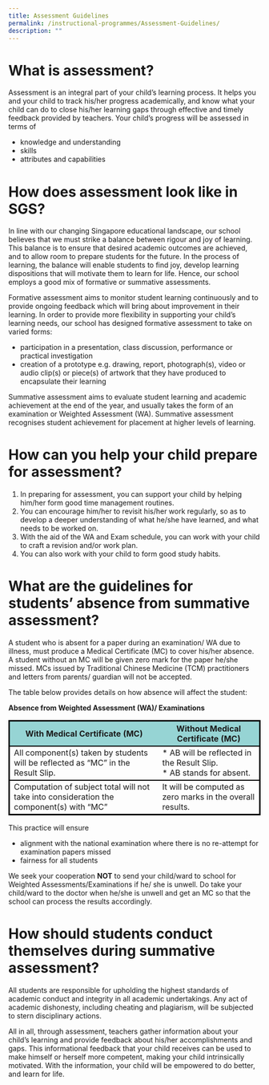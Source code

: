 ```yaml
---
title: Assessment Guidelines
permalink: /instructional-programmes/Assessment-Guidelines/
description: ""
---
```

# What is assessment?

Assessment is an integral part of your child’s learning process. It helps you and your child to track his/her progress academically, and know what your child can do to close his/her learning gaps through effective and timely feedback provided by teachers. Your child’s progress will be assessed in terms of

* knowledge and understanding
* skills
* attributes and capabilities

# How does assessment look like in SGS?

In line with our changing Singapore educational landscape, our school believes that we must strike a balance between rigour and joy of learning. This balance is to ensure that desired academic outcomes are achieved, and to allow room to prepare students for the future. In the process of learning, the balance will enable students to find joy, develop learning dispositions that will motivate them to learn for life. Hence, our school employs a good mix of formative or summative assessments. 

Formative assessment aims to monitor student learning continuously and to provide ongoing feedback which will bring about improvement in their learning. In order to provide more flexibility in supporting your child’s learning needs, our school has designed formative assessment to take on varied forms:

* participation in a presentation, class discussion, performance or practical investigation
* creation of a prototype e.g. drawing, report, photograph(s), video or audio clip(s) or piece(s) of artwork that they have produced to encapsulate their learning

Summative assessment aims to evaluate student learning and academic achievement at the end of the year, and usually takes the form of an examination or Weighted Assessment (WA). Summative assessment recognises student achievement for placement at higher levels of learning.

# How can you help your child prepare for assessment?

1. In preparing for assessment, you can support your child by helping him/her form good time management routines.
2. You can encourage him/her to revisit his/her work regularly, so as to develop a deeper understanding of what he/she have learned, and what needs to be worked on.
3. With the aid of the WA and Exam schedule, you can work with your child to craft a revision and/or work plan.
4. You can also work with your child to form good study habits.
 
# What are the guidelines for students’ absence from summative assessment?

A student who is absent for a paper during an examination/ WA due to illness, must produce a Medical Certificate (MC) to cover his/her absence. A student without an MC will be given zero mark for the paper he/she missed. MCs issued by Traditional Chinese Medicine (TCM) practitioners and letters from parents/ guardian will not be accepted.

The table below provides details on how absence will affect the student:

**Absence from Weighted Assessment (WA)/ Examinations**
<style>
table {
  border: 1px solid black;
  border-collapse: collapse;
}
	th {
  background-color: #96D4D4;
	}
	tr  {
	border: 2px solid black;
  border-collapse: collapse;
	}
</style>
<table>
<thead>
  <tr>
    <th>With Medical Certificate (MC)</th>
    <th>Without Medical Certificate (MC)</th>
  </tr>
</thead>
  <tr>
    <td>All component(s) taken by students will be reflected as “MC” in the Result Slip.</td>
    <td>* AB will be reflected in the Result Slip.<br>
*   AB stands for absent.</td>
  </tr>
	 <tr>
    <td>Computation of subject total will not take into consideration the component(s) with “MC”</td>
    <td>It will be computed as zero marks in the overall results. </td>
  </tr>
	</table>

This practice will ensure

* alignment with the national examination where there is no re-attempt for examination papers missed
* fairness for all students

We seek your cooperation **NOT** to send your child/ward to school for Weighted Assessments/Examinations if he/ she is unwell. Do take your child/ward to the doctor when he/she is unwell and get an MC so that the school can process the results accordingly.

# **How should students conduct themselves during summative assessment?**
All students are responsible for upholding the highest standards of academic conduct and integrity in all academic undertakings. Any act of academic dishonesty, including cheating and plagiarism, will be subjected to stern disciplinary actions.

All in all, through assessment, teachers gather information about your child’s learning and provide feedback about his/her accomplishments and gaps. This informational feedback that your child receives can be used to make himself or herself more competent, making your child intrinsically motivated. With the information, your child will be empowered to do better, and learn for life.